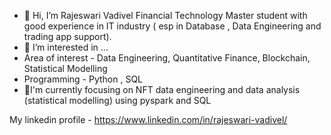- 👋 Hi, I’m Rajeswari Vadivel
          Financial Technology Master student with good experience in IT industry ( esp in  Database , Data Engineering and trading app support). 
- 👀 I’m interested in ...
-   Area of interest - Data Engineering, Quantitative Finance, Blockchain, Statistical Modelling 
-   Programming - Python , SQL  
- 💞️I'm currently focusing on NFT data engineering and  data analysis (statistical modelling) using pyspark and SQL 

My linkedin profile - https://www.linkedin.com/in/rajeswari-vadivel/
<!---
rajevcs92/rajevcs92 is a ✨ special ✨ repository because its `README.md` (this file) appears on your GitHub profile.
You can click the Preview link to take a look at your changes.
--->
